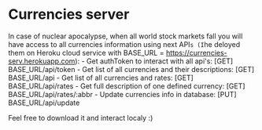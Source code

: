 # Currencies server

In case of nuclear apocalypse, when all world stock markets fall you will have access to all currencies information using next API`s
(I`he deloyed them on Heroku cloud service with BASE_URL = https://currencies-serv.herokuapp.com):
	- Get authToken to interact with all api's: [GET] BASE_URL/api/token
	- Get list of all currencies and their descriptions: [GET] BASE_URL/api
	- Get list of all currencies and rates: [GET] BASE_URL/api/rates
	- Get full description of one defined currency: [GET] BASE_URL/api/rates/:abbr
	- Update currencies info in database: [PUT] BASE_URL/api/update

Feel free to download it and interact localy :)